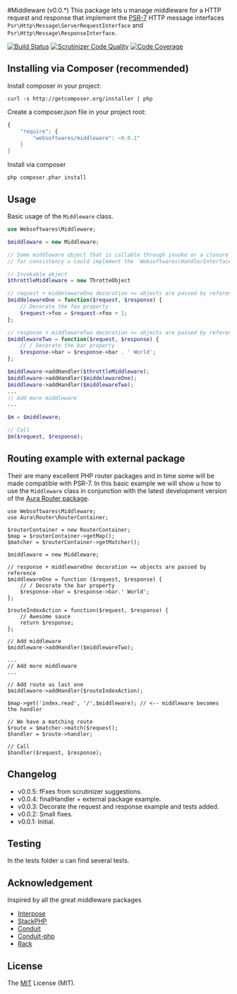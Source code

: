 #Middleware (v0.0.*)
This package lets u manage middleware for a HTTP request and response that implement the [PSR-7](https://github.com/php-fig/fig-standards/blob/master/proposed/http-message.md) HTTP message interfaces
`Psr\Http\Message\ServerRequestInterface` and `Psr\Http\Message\ResponseInterface`.

[![Build Status](https://api.travis-ci.org/websoftwares/middleware.png)](https://travis-ci.org/websoftwares/middleware)
[![Scrutinizer Code Quality](https://scrutinizer-ci.com/g/websoftwares/middleware/badges/quality-score.png?b=master)](https://scrutinizer-ci.com/g/websoftwares/middleware/?branch=master)
[![Code Coverage](https://scrutinizer-ci.com/g/websoftwares/middleware/badges/coverage.png?b=master)](https://scrutinizer-ci.com/g/websoftwares/middleware/?branch=master)

## Installing via Composer (recommended)

Install composer in your project:
```
curl -s http://getcomposer.org/installer | php
```

Create a composer.json file in your project root:
```php
{
    "require": {
		"websoftwares/middleware": ~0.0.1"
    }
}
```

Install via composer
```
php composer.phar install
```

## Usage
Basic usage of the `Middleware` class.

```php
use Websoftwares\Middleware;

$middleware = new Middleware;

// Some middleware object that is callable through invoke or a closure 
// for consistency u could implement the `Websoftwares\HandlerInterface`.

// Invokable object
$throttleMiddleware = new ThrotteObject

// request + middelewareOne decoration <= objects are passed by reference
$middelewareOne = function($request, $response) {
    // Decorate the foo property
    $request->foo = $request->foo + 1;
};

// response + middlewareTwo decoration <= objects are passed by reference
$middlewareTwo = function($request, $response) {
    // / Decorate the bar property
    $response->bar = $response->bar . ' World';
};

$middleware->addHandler($throttleMiddleware);
$middleware->addHandler($middelewareOne);
$middleware->addHandler($middlewareTwo);
...
// Add more middleware
...

$m = $middleware;

// Call
$m($request, $response);

```

## Routing example with external package
Their are many excellent PHP router packages and in time some will be made compatible with PSR-7.
In this basic example we will show u how to use the `Middleware` class in conjunction with the latest development version of the [Aura Router package](https://github.com/auraphp/Aura.Router/tree/3.x).


```<?php  ?>
use Websoftwares\Middleware;
use Aura\Router\RouterContainer;

$routerContainer = new RouterContainer;
$map = $routerContainer->getMap();
$matcher = $routerContainer->getMatcher();

$middleware = new Middleware;

// response + middlewareOne decoration <= objects are passed by reference
$middlewareOne = function ($request, $response) {
    // / Decorate the bar property
    $response->bar = $response->bar.' World';
};

$routeIndexAction = function($request, $response) {
    // Awesome sauce
    return $response;
};

// Add middleware
$middleware->addHandler($middlewareTwo);

...
// Add more middleware
...

// Add route as last one
$middleware->addHandler($routeIndexAction);

$map->get('index.read', '/',$middleware); // <-- middleware becomes the handler

// We have a matching route
$route = $matcher->match($request);
$handler = $route->handler;

// Call
$handler($request, $response);

```

## Changelog
- v0.0.5: fFxes from scrutinizer suggestions.
- v0.0.4: finalHandler + external package example.
- v0.0.3: Decorate the request and response example and tests added.
- v0.0.2: Small fixes.
- v0.0.1: Initial.

## Testing
In the tests folder u can find several tests.

## Acknowledgement
Inspired by all the great middleware packages

- [Interpose](https://github.com/carbocation/interpose)
- [StackPHP](http://stackphp.com)
- [Conduit](https://github.com/bigeasy/conduit)
- [Conduit-php](https://github.com/phly/conduit)
- [Rack](https://github.com/rack/rack)

## License
The [MIT](http://opensource.org/licenses/MIT "MIT") License (MIT).
